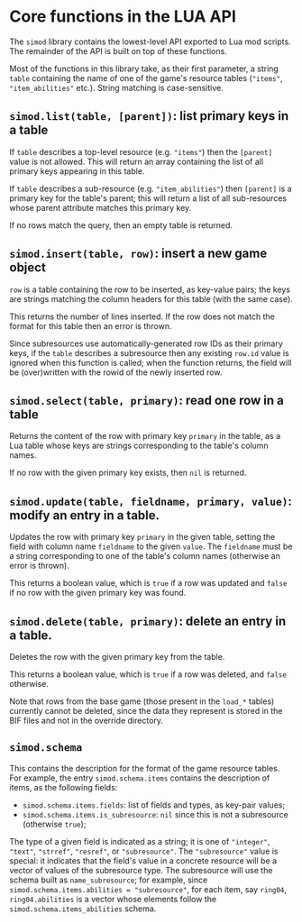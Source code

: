 # Core functions in the LUA API


The `simod` library contains the lowest-level API exported to Lua mod
scripts. The remainder of the API is built on top of these functions.

Most of the functions in this library take, as their first parameter,
a string `table` containing the name of one of the game's resource tables
(`"items"`, `"item_abilities"` etc.).
String matching is case-sensitive.

## `simod.list(table, [parent])`: list primary keys in a table

If `table` describes a top-level resource (e.g. `"items"`) then
the `[parent]` value is not allowed.
This will return an array containing the list of all primary keys
appearing in this table.

If `table` describes a sub-resource (e.g. `"item_abilities"`) then
`[parent]` is a primary key for the table's parent;
this will return a list of all sub-resources whose parent attribute
matches this primary key.

If no rows match the query, then an empty table is returned.

## `simod.insert(table, row)`: insert a new game object

`row` is a table containing the row to be inserted, as key-value
pairs; the keys are strings matching the column headers for this table
(with the same case).

This returns the number of lines inserted.
If the row does not match the format for this table then an error is
thrown.

Since subresources use automatically-generated row IDs as their primary
keys,
if the `table` describes a subresource then any existing `row.id` value
is ignored when this function is called; when the function returns,
the field will be (over)written with the rowid of the newly inserted row.

## `simod.select(table, primary)`: read one row in a table

Returns the content of the row with primary key `primary`
in the table, as a Lua table whose keys are strings
corresponding to the table's column names.

If no row with the given primary key exists, then `nil` is returned.

## `simod.update(table, fieldname, primary, value)`: modify an entry in a table.

Updates the row with primary key `primary` in the given table,
setting the field with column name `fieldname` to the given `value`.
The `fieldname` must be a string corresponding to one of the table's
column names (otherwise an error is thrown).

This returns a boolean value, which is `true` if a row was updated
and `false` if no row with the given primary key was found.

## `simod.delete(table, primary)`: delete an entry in a table.

Deletes the row with the given primary key from the table.

This returns a boolean value, which is `true` if a row was deleted,
and `false` otherwise.

Note that rows from the base game (those present in the `load_*` tables)
currently cannot be deleted,
since the data they represent is stored in the BIF files
and not in the override directory.

## `simod.schema`

This contains the description for the format of the game resource tables.
For example, the entry `simod.schema.items` contains the description of
items, as the following fields:

 - `simod.schema.items.fields`: list of fields and types, as key-pair values;
 - `simod.schema.items.is_subresource`: `nil` since this is not a
   subresource (otherwise `true`);

The type of a given field is indicated as a string; it is one of
`"integer"`, `"text"`, `"strref"`, `"resref"`, or `"subresource"`.
The `"subresource"` value is special: it indicates that the field's value
in a concrete resource will be a vector of values of the subresource
type.
The subresource will use the schema built as `name_subresource`;
for example, since `simod.schema.items.abilities = "subresource"`,
for each item, say `ring04`, `ring04.abilities` is a vector
whose elements follow the `simod.schema.items_abilities` schema.
